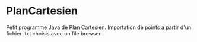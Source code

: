 PlanCartesien
=============

Petit programme Java de Plan Cartesien. Importation de points a partir d'un fichier .txt choisis avec un file browser.
